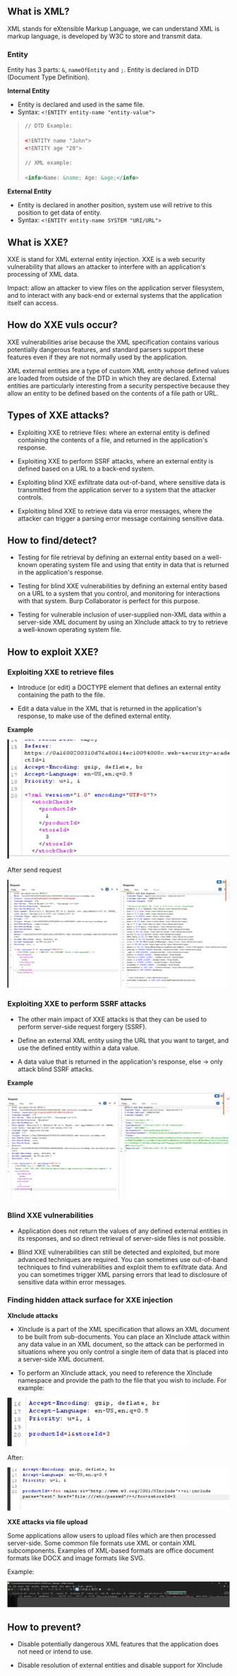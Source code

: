 ## What is XML?

XML stands for eXtensible Markup Language, we can understand XML is markup language, is developed by W3C to store and transmit data.

### Entity

Entity has 3 parts: `&`, `nameOfEntity` and `;`. Entity is declared in DTD (Document Type Definition).

__Internal Entity__

- Entity is declared and used in the same file.
- Syntax: `<!ENTITY entity-name "entity-value">`

>```xml
>// DTD Example:
>
><!ENTITY name "John">
><!ENTITY age "20">
>
>// XML example:
>
><info>Name: &name; Age: &age;</info>
>
>```

__External Entity__

- Entity is declared in another position, system use will retrive to this position to get data of entity.
- Syntax: `<!ENTITY entity-name SYSTEM "URI/URL">`

## What is XXE?

XXE is stand for XML external entity injection. XXE is a web security vulnerability that allows an attacker to interfere with an application's processing of XML data. 

Impact: allow an attacker to view files on the application server filesystem, and to interact with any back-end or external systems that the application itself can access.

## How do XXE vuls occur?

XXE vulnerabilities arise because the XML specification contains various potentially dangerous features, and standard parsers support these features even if they are not normally used by the application.

XML external entities are a type of custom XML entity whose defined values are loaded from outside of the DTD in which they are declared. External entities are particularly interesting from a security perspective because they allow an entity to be defined based on the contents of a file path or URL.

## Types of XXE attacks?

- Exploiting XXE to retrieve files: where an external entity is defined containing the contents of a file, and returned in the application's response.

- Exploiting XXE to perform SSRF attacks, where an external entity is defined based on a URL to a back-end system.

- Exploiting blind XXE exfiltrate data out-of-band, where sensitive data is transmitted from the application server to a system that the attacker controls.

- Exploiting blind XXE to retrieve data via error messages, where the attacker can trigger a parsing error message containing sensitive data.

## How to find/detect?

- Testing for file retrieval by defining an external entity based on a well-known operating system file and using that entity in data that is returned in the application's response.

- Testing for blind XXE vulnerabilities by defining an external entity based on a URL to a system that you control, and monitoring for interactions with that system. Burp Collaborator is perfect for this purpose.

- Testing for vulnerable inclusion of user-supplied non-XML data within a server-side XML document by using an XInclude attack to try to retrieve a well-known operating system file.

## How to exploit XXE?

### Exploiting XXE to retrieve files

- Introduce (or edit) a DOCTYPE element that defines an external entity containing the path to the file.

- Edit a data value in the XML that is returned in the application's response, to make use of the defined external entity.

__Example__

![Alt text](image.png)

After send request

![Alt text](image-1.png)


### Exploiting XXE to perform SSRF attacks

- The other main impact of XXE attacks is that they can be used to perform server-side request forgery (SSRF).

- Define an external XML entity using the URL that you want to target, and use the defined entity within a data value.

- A data value that is returned in the application's response, else -> only attack blind SSRF attacks.

__Example__

![Alt text](image-2.png)

### Blind XXE vulnerabilities

- Application does not return the values of any defined external entities in its responses, and so direct retrieval of server-side files is not possible.

- Blind XXE vulnerabilities can still be detected and exploited, but more advanced techniques are required. You can sometimes use out-of-band techniques to find vulnerabilities and exploit them to exfiltrate data. And you can sometimes trigger XML parsing errors that lead to disclosure of sensitive data within error messages.

### Finding hidden attack surface for XXE injection

__XInclude attacks__

- XInclude is a part of the XML specification that allows an XML document to be built from sub-documents. You can place an XInclude attack within any data value in an XML document, so the attack can be performed in situations where you only control a single item of data that is placed into a server-side XML document.

- To perform an XInclude attack, you need to reference the XInclude namespace and provide the path to the file that you wish to include. For example:

![Alt text](image-3.png)

After:

![Alt text](image-4.png)

__XXE attacks via file upload__

Some applications allow users to upload files which are then processed server-side. Some common file formats use XML or contain XML subcomponents. Examples of XML-based formats are office document formats like DOCX and image formats like SVG.

Example:

![Alt text](image-6.png)


## How to prevent?

- Disable potentially dangerous XML features that the application does not need or intend to use.

- Disable resolution of external entities and disable support for XInclude